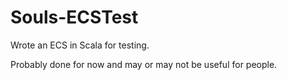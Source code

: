# Souls-ECSTest

Wrote an ECS in Scala for testing.

Probably done for now and may or may not be useful for people.
